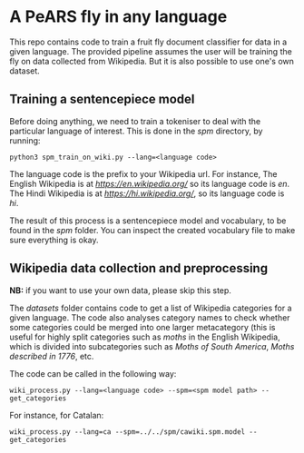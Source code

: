 # A PeARS fly in any language

This repo contains code to train a fruit fly document classifier for data in a given language. The provided pipeline assumes the user will be training the fly on data collected from Wikipedia. But it is also possible to use one's own dataset.


## Training a sentencepiece model

Before doing anything, we need to train a tokeniser to deal with the particular language of interest. This is done in the *spm* directory, by running:

    python3 spm_train_on_wiki.py --lang=<language code>

The language code is the prefix to your Wikipedia url. For instance, The English Wikipedia is at *https://en.wikipedia.org/* so its language code is *en*. The Hindi Wikipedia is at *https://hi.wikipedia.org/*, so its language code is *hi*.

The result of this process is a sentencepiece model and vocabulary, to be found in the *spm* folder. You can inspect the created vocabulary file to make sure everything is okay.


## Wikipedia data collection and preprocessing 

**NB:** if you want to use your own data, please skip this step.

The *datasets* folder contains code to get a list of Wikipedia categories for a given language. The code also analyses category names to check whether some categories could be merged into one larger metacategory (this is useful for highly split categories such as *moths* in the English Wikipedia, which is divided into subcategories such as *Moths of South America*, *Moths described in 1776*, etc.

The code can be called in the following way:

    wiki_process.py --lang=<language code> --spm=<spm model path> --get_categories

For instance, for Catalan:

    wiki_process.py --lang=ca --spm=../../spm/cawiki.spm.model --get_categories

